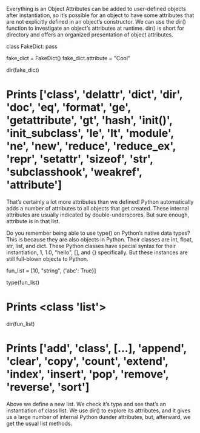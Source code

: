 Everything is an Object
Attributes can be added to user-defined objects after instantiation, so it’s possible for an object to have some attributes that are not explicitly defined in an object’s constructor. We can use the dir() function to investigate an object’s attributes at runtime. dir() is short for directory and offers an organized presentation of object attributes.

class FakeDict:
  pass

fake_dict = FakeDict()
fake_dict.attribute = "Cool"

dir(fake_dict)
# Prints ['__class__', '__delattr__', '__dict__', '__dir__', '__doc__', '__eq__', '__format__', '__ge__', '__getattribute__', '__gt__', '__hash__', '__init__()', '__init_subclass__', '__le__', '__lt__', '__module__', '__ne__', '__new__', '__reduce__', '__reduce_ex__', '__repr__', '__setattr__', '__sizeof__', '__str__', '__subclasshook__', '__weakref__', 'attribute']
That’s certainly a lot more attributes than we defined! Python automatically adds a number of attributes to all objects that get created. These internal attributes are usually indicated by double-underscores. But sure enough, attribute is in that list.

Do you remember being able to use type() on Python’s native data types? This is because they are also objects in Python. Their classes are int, float, str, list, and dict. These Python classes have special syntax for their instantiation, 1, 1.0, "hello", [], and {} specifically. But these instances are still full-blown objects to Python.

fun_list = [10, "string", {'abc': True}]

type(fun_list)
# Prints <class 'list'>

dir(fun_list)
# Prints ['__add__', '__class__', [...], 'append', 'clear', 'copy', 'count', 'extend', 'index', 'insert', 'pop', 'remove', 'reverse', 'sort']
Above we define a new list. We check it’s type and see that’s an instantiation of class list. We use dir() to explore its attributes, and it gives us a large number of internal Python dunder attributes, but, afterward, we get the usual list methods.

